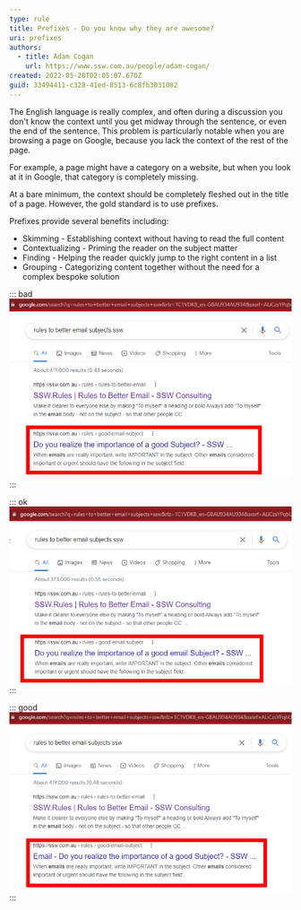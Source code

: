 ```yaml
---
type: rule
title: Prefixes - Do you know why they are awesome?
uri: prefixes
authors:
  - title: Adam Cogan
    url: https://www.ssw.com.au/people/adam-cogan/
created: 2022-05-20T02:05:07.670Z
guid: 33494411-c328-41ed-8513-6c8fb3031082
---
```

The English language is really complex, and often during a discussion you don't know the context until you get midway through the sentence, or even the end of the sentence. This problem is particularly notable when you are browsing a page on Google, because you lack the context of the rest of the page. 

For example, a page might have a category on a website, but when you look at it in Google, that category is completely missing.

At a bare minimum, the context should be completely fleshed out in the title of a page. However, the gold standard is to use prefixes.

Prefixes provide several benefits including:

<!--endintro-->

* Skimming - Establishing context without having to read the full content
* Contextualizing - Priming the reader on the subject matter
* Finding - Helping the reader quickly jump to the right content in a list
* Grouping - Categorizing content together without the need for a complex bespoke solution

::: bad
![Bad Example - There is no context provided in the title, it could be about subjects for Meetings, Conferences, Videos or something entirely different](/rules/prefixes/badexamplenocontext.png)
:::

::: ok
![OK Example - The context is included in the title](/rules/prefixes/okayexamplehascontext.png)
:::

::: good
![Good Example - The prefix very clearly identifies the subject in the title](/rules/prefixes/goodexamplehascontextviaprefix.png)
:::

